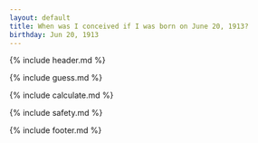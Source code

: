 ```yaml
---
layout: default
title: When was I conceived if I was born on June 20, 1913?
birthday: Jun 20, 1913
---
```


{% include header.md %}

{% include guess.md %}

{% include calculate.md %}

{% include safety.md %}

{% include footer.md %}



